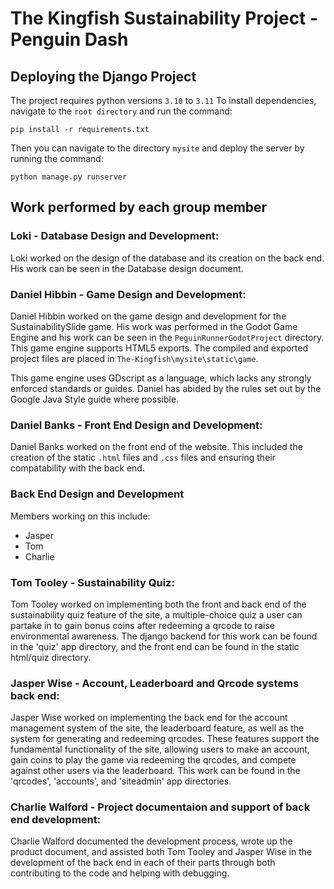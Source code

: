 # The Kingfish Sustainability Project - Penguin Dash

## Deploying the Django Project
The project requires python versions `3.10` to `3.11`
To install dependencies, navigate to the `root directory` and run the command:
```
pip install -r requirements.txt
```

Then you can navigate to the directory `mysite` and deploy the server by running the command:
```
python manage.py runserver
```
## Work performed by each group member

### Loki - Database Design and Development:

Loki worked on the design of the database and its creation on the back end. His work can be seen in the Database design document.

### Daniel Hibbin - Game Design and Development:

Daniel Hibbin worked on the game design and development for the SustainabilitySlide game. His work was performed in the Godot Game Engine and his work can be seen in the `PeguinRunnerGodotProject` directory. This game engine supports HTML5 exports. The compiled and exported project files are placed in `The-Kingfish\mysite\static\game`.

This game engine uses GDscript as a language, which lacks any strongly enforced standards or guides. Daniel has abided by the rules set out by the Google Java Style guide where possible. 

### Daniel Banks - Front End Design and Development:

Daniel Banks worked on the front end of the website. This included the creation of the static `.html` files and `.css` files and ensuring their compatability with the back end. 

### Back End Design and Development
Members working on this include:
- Jasper
- Tom
- Charlie

### Tom Tooley - Sustainability Quiz:
Tom Tooley worked on implementing both the front and back end of the sustainability quiz feature of the site, a multiple-choice quiz a user can partake in to gain bonus coins after redeeming a qrcode to raise environmental awareness. The django backend for this work can be found in the 'quiz' app directory, and the front end can be found in the static html/quiz directory.

### Jasper Wise - Account, Leaderboard and Qrcode systems back end:
Jasper Wise worked on implementing the back end for the account management system of the site, the leaderboard feature, as well as the system for generating and redeeming qrcodes. These features support the fundamental functionality of the site, allowing users to make an account, gain coins to play the game via redeeming the qrcodes, and compete against other users via the leaderboard. This work can be found in the 'qrcodes', 'accounts', and 'siteadmin' app directories.

### Charlie Walford - Project documentaion and support of back end development:
Charlie Walford documented the development process, wrote up the product document, and assisted both Tom Tooley and Jasper Wise in the development of the back end in each of their parts through both contributing to the code and helping with debugging.


